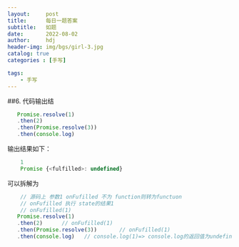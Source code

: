 ```yaml
---
layout:     post
title:      每日一题答案
subtitle:   如题
date:       2022-08-02
author:     hdj
header-img: img/bgs/girl-3.jpg
catalog: true
categories : [手写]

tags:
    - 手写
---
```



##6. 代码输出结
```javascript
   Promise.resolve(1)
   .then(2)
   .then(Promise.resolve(3))
   .then(console.log)
```
 
 输出结果如下：

```javascript
    1
    Promise {<fulfilled>: undefined}

```
可以拆解为
```javascript
    // 源码上 参数1 onFufilled 不为 function则转为functuon
    // onFufilled 执行 state的结果1
    // onFufilled(1)
   Promise.resolve(1)
   .then(2)      // onFufilled(1)
   .then(Promise.resolve(3))       // onFufilled(1)    
   .then(console.log)   // console.log(1)=> console.log的返回值为undefined
```





